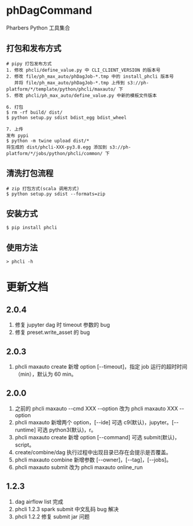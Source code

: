 # phDagCommand
Pharbers Python 工具集合

## 打包和发布方式
```androiddatabinding
# pipy 打包发布方式
1. 修改 phcli/define_value.py 中 CLI_CLIENT_VERSION 的版本号 
2. 修改 file/ph_max_auto/phDagJob-*.tmp 中的 install_phcli 版本号
   并将 file/ph_max_auto/phDagJob-*.tmp 上传到 s3://ph-platform/*/template/python/phcli/maxauto/ 下
5. 修改 phcli/ph_max_auto/define_value.py 中新的模板文件版本

6. 打包
$ rm -rf build/ dist/
$ python setup.py sdist bdist_egg bdist_wheel

7. 上传
发布 pypi 
$ python -m twine upload dist/*
将生成的 dist/phcli-XXX-py3.8.egg 添加到 s3://ph-platform/*/jobs/python/phcli/common/ 下
```

## 清洗打包流程
```
# zip 打包方式(scala 调用方式)
$ python setup.py sdist --formats=zip
```

## 安装方式
```androiddatabinding
$ pip install phcli
```

## 使用方法
```androiddatabinding
> phcli -h
```

# 更新文档
## 2.0.4
1. 修复 jupyter dag 时 timeout 参数的 bug
2. 修复 preset.write_asset 的 bug

## 2.0.3
1. phcli maxauto create 新增 option [--timeout]，指定 job 运行的超时时间（min），默认为 60 min。

## 2.0.0
1. 之前的 phcli maxauto --cmd XXX --option 改为 phcli maxauto XXX --option
2. phcli maxauto 新增两个 option，[--ide] 可选 c9(默认)，jupyter。[--runtime] 可选 python3(默认)，r。
3. phcli maxauto create 新增 option [--command] 可选 submit(默认)，script。
4. create/combine/dag 执行过程中出现目录已存在会提示是否覆盖。
5. phcli maxauto combine 新增参数 [--owner]，[--tag]，[--jobs]。
6. phcli maxauto submit 改为 phcli maxauto online_run

## 1.2.3
1. dag airflow list 完成
2. phcli 1.2.3 spark submit 中文乱码 bug 解决
3. phcli 1.2.2 修复 submit jar 问题
